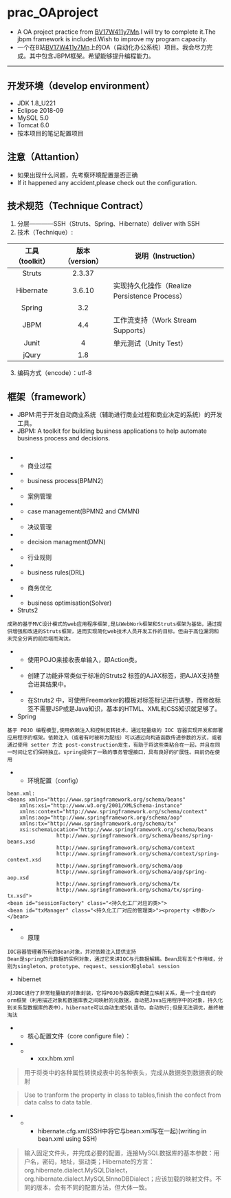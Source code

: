 # prac_OAproject
[BV17W411y7Mn]:https://www.bilibili.com/video/BV17W411y7Mn "【编程】java开发工程师项目实战 15套合集（毕业设计项目）"
* A OA project practice from [BV17W411y7Mn].I will try to complete it.The jbpm framework is included.Wish to improve my program capacity.
* 一个在B站[BV17W411y7Mn]上的OA（自动化办公系统）项目。我会尽力完成。其中包含JBPM框架。希望能够提升编程能力。
---
## 开发环境（develop environment）
* JDK 1.8_U221
* Eclipse 2018-09
* MySQL 5.0
* Tomcat 6.0
* 按本项目的笔记配置项目
## 注意（Attantion）
* 如果出现什么问题，先考察环境配置是否正确
* If it happened any accident,please check out the configuration.
## 技术规范（Technique Contract）
1) 分层————SSH（Struts、Spring、Hibernate）deliver with SSH
2) 技术（Technique）:

工具（toolkit）|版本（version）|说明（Instruction）
|:-----:|:-----:|---
Struts |2.3.37|
Hibernate|3.6.10|实现持久化操作（Realize Persistence Process）
Spring|3.2
JBPM|4.4|工作流支持（Work Stream Supports）
Junit|4|单元测试（Unity Test）
jQury|1.8
3) 编码方式（encode）：utf-8
## 框架（framework）
* JBPM:用于开发自动商业系统（辅助进行商业过程和商业决定的系统）的开发工具。
* JBPM: A toolkit for building business applications to help automate business process and decisions.
```
```
* * 商业过程
* * business process(BPMN2)
* * 案例管理
* * case management(BPMN2 and CMMN)
* * 决议管理
* * decision managment(DMN)
* * 行业规则
* * business rules(DRL)
* * 商务优化
* * business optimisation(Solver)
* Struts2
```
成熟的基于MVC设计模式的web应用程序框架,是以WebWork框架和Struts框架为基础，通过提供增强和改进的Struts框架，进而实现简化web技术人员开发工作的目标。但由于高位漏洞和未完全分离的前后端而淘汰。
```
* * 使用POJO来接收表单输入，即Action类。
* * 创建了功能非常类似于标准的Struts2 标签的AJAX标签，把AJAX支持整合进其结果中。
* * 在Struts2 中，可使用Freemarker的模板对标签标记进行调整，而修改标签不需要JSP或是Java知识，基本的HTML、XML和CSS知识就足够了。
* Spring
```
基于 POJO 编程模型,使用依赖注入和控制反转技术，通过轻量级的 IOC 容器实现开发和部署应用程序的框架。依赖注入（或者有时被称为配线）可以通过向构造函数传递参数的方式，或者通过使用 setter 方法 post-construction发生，有助于将这些类粘合在一起，并且在同一时间让它们保持独立。spring提供了一致的事务管理接口，具有良好的扩展性。目前仍在使用
```
* * 环境配置（config）
```
bean.xml:
<beans xmlns="http://www.springframework.org/schema/beans"
	xmlns:xsi="http://www.w3.org/2001/XMLSchema-instance"
	xmlns:context="http://www.springframework.org/schema/context"
	xmlns:aop="http://www.springframework.org/schema/aop"
	xmlns:tx="http://www.springframework.org/schema/tx"
	xsi:schemaLocation="http://www.springframework.org/schema/beans
				http://www.springframework.org/schema/beans/spring-beans.xsd
				http://www.springframework.org/schema/context
				http://www.springframework.org/schema/context/spring-context.xsd
				http://www.springframework.org/schema/aop
				http://www.springframework.org/schema/aop/spring-aop.xsd
				http://www.springframework.org/schema/tx
				http://www.springframework.org/schema/tx/spring-tx.xsd">
<bean id="sessionFactory" class="<持久化工厂对应的类>">
<bean id="txManager" class="<持久化工厂对应的管理类>"><property <参数>/></bean>
```
* * 原理
```
IOC容器管理着所有的Bean对象，并对依赖注入提供支持
Bean是spring的元数据的实例对象，通过它来讲IOC与元数据解耦。Bean具有五个作用域，分别为singleton、prototype、request、session和global session

```
* hibernet
```
对JDBC进行了非常轻量级的对象封装，它将POJO与数据库表建立映射关系，是一个全自动的orm框架（利用描述对象和数据库表之间映射的元数据，自动把Java应用程序中的对象，持久化到关系型数据库的表中），hibernate可以自动生成SQL语句，自动执行;但是无法调优，最终被淘汰
```
* * 核心配置文件（core configure file）：
* * * xxx.hbm.xml
>用于将类中的各种属性转换成表中的各种表头，完成从数据类到数据表的映射

>Use to tranform the property in class to tables,finish the confect from data calss to data table.
* * * hibernate.cfg.xml(SSH中将它与bean.xml写在一起)(writing in bean.xml using SSH)
>输入固定文件头，并完成必要的配置，连接MySQL数据库的基本参数：用户名，密码，地址，驱动类；Hibernate的方言：org.hibernate.dialect.MySQLDialect，org.hibernate.dialect.MySQL5InnoDBDialect；应该加载的映射文件。不同的版本，会有不同的配置方法，但大体一致。